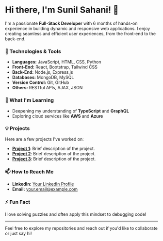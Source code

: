 # Hi there, I'm Sunil Sahani! 👋

I'm a passionate **Full-Stack Developer** with 6 months of hands-on experience in building dynamic and responsive web applications. I enjoy creating seamless and efficient user experiences, from the front-end to the back-end.

### 🔧 Technologies & Tools
- **Languages:** JavaScript, HTML, CSS, Python
- **Front-End:** React, Bootstrap, Tailwind CSS
- **Back-End:** Node.js, Express.js
- **Databases:** MongoDB, MySQL
- **Version Control:** Git, GitHub
- **Others:** RESTful APIs, AJAX, JSON

### 🌱 What I'm Learning
- Deepening my understanding of **TypeScript** and **GraphQL**
- Exploring cloud services like **AWS** and **Azure**

### 💡 Projects
Here are a few projects I've worked on:
- **[Project 1](#)**: Brief description of the project.
- **[Project 2](#)**: Brief description of the project.
- **[Project 3](#)**: Brief description of the project.

### 📫 How to Reach Me
- **LinkedIn:** [Your LinkedIn Profile](#)
- **Email:** [your.email@example.com](mailto:your.email@example.com)

### ⚡ Fun Fact
I love solving puzzles and often apply this mindset to debugging code!

---

Feel free to explore my repositories and reach out if you'd like to collaborate or just say hi!


